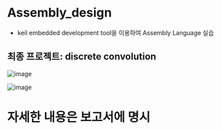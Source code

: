 Assembly_design
================
- keil embedded development tool을 이용하여 Assembly Language 실습
  
최종 프로젝트: discrete convolution
-----------------------------------

![image](https://github.com/user-attachments/assets/66ad5378-4606-401d-94cc-b450f5983a2b)

![image](https://github.com/user-attachments/assets/36a9d194-9ccd-44c0-bef9-4b9de6bcd81c)

# 자세한 내용은 보고서에 명시
